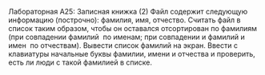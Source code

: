  Лабораторная A25: Записная книжка (2)
Файл содержит следующую информацию (построчно): фамилия, имя, отчество. Считать файл в список
таким образом, чтобы он оставался отсортирован по фамилиям (при совпадении фамилий ­ по именам;
при совпадении и фамилий и имен ­ по отчествам). Вывести список фамилий на экран. Ввести с
клавиатуры начальные буквы фамилии, имени и отчества и проверить, есть ли люди с такой фамилией в
списке.
